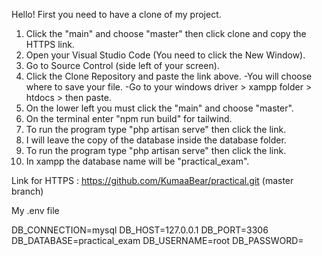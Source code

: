Hello! First you need to have a clone of my project.

1. Click the "main" and choose "master" then click clone and copy the HTTPS link.
2. Open your Visual Studio Code (You need to click the New Window).
3. Go to Source Control (side left of your screen).
4. Click the Clone Repository and paste the link above.
	-You will choose where to save your file.
	-Go to your windows driver > xampp folder > htdocs > then paste.
5. On the lower left you must click the "main" and choose "master".
6. On the terminal enter "npm run build" for tailwind.
7. To run the program type "php artisan serve" then click the link.
8. I will leave the copy of the database inside the database folder.
9. To run the program type "php artisan serve" then click the link.
10. In xampp the database name will be "practical_exam".

Link for HTTPS : https://github.com/KumaaBear/practical.git
(master branch)

My .env file

DB_CONNECTION=mysql
DB_HOST=127.0.0.1
DB_PORT=3306
DB_DATABASE=practical_exam
DB_USERNAME=root
DB_PASSWORD=
